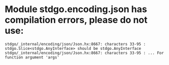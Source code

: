 # Module stdgo.encoding.json has compilation errors, please do not use:
```
stdgo/_internal/encoding/json/Json.hx:8667: characters 33-95 : stdgo.Slice<stdgo.AnyInterface> should be stdgo.AnyInterface
stdgo/_internal/encoding/json/Json.hx:8667: characters 33-95 : ... For function argument 'args'

```


